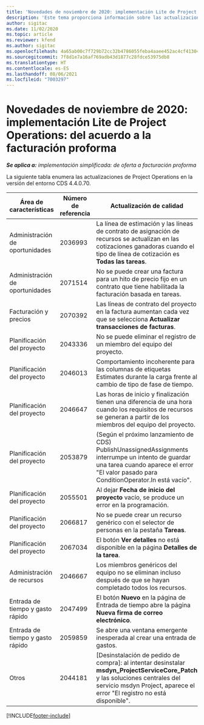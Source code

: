 ```yaml
---
title: 'Novedades de noviembre de 2020: implementación Lite de Project Operations: del acuerdo a la facturación proforma'
description: 'Este tema proporciona información sobre las actualizaciones de calidad disponibles en la versión de noviembre de 2020 de la implementación Lite de Project Operations: del acuerdo a la facturación proforma.'
author: sigitac
ms.date: 11/02/2020
ms.topic: article
ms.reviewer: kfend
ms.author: sigitac
ms.openlocfilehash: 4a65ab00c7f729b72cc32b4786055feba4aaee452ac4cf413047f81651c92290
ms.sourcegitcommit: 7f8d1e7a16af769adb43d1877c28fdce53975db8
ms.translationtype: HT
ms.contentlocale: es-ES
ms.lasthandoff: 08/06/2021
ms.locfileid: "7003297"
---
```

# <a name="whats-new-november-2020---project-operations-lite-deployment---deal-to-proforma-invoicing"></a>Novedades de noviembre de 2020: implementación Lite de Project Operations: del acuerdo a la facturación proforma

_**Se aplica a:** implementación simplificada: de oferta a facturación proforma_

La siguiente tabla enumera las actualizaciones de Project Operations en la versión del entorno CDS 4.4.0.70.

| Área de características                 | Número de referencia | Actualización de calidad                                                                                                                                                                    |
|------------------------------|------------------|-----------------------------------------------------------------------------------------------------------------------------------------------------------------------------------|
|   Administración de oportunidades       | 2036993          | La línea de estimación y las líneas de contrato de asignación de recursos se actualizan en las cotizaciones ganadoras cuando el tipo de línea de cotización es **Todas las tareas**.                                                 |
|   Administración de oportunidades       | 2071514          | No se puede crear una factura para un hito de precio fijo en un contrato que tiene habilitada la facturación basada en tareas.                                                                          |
| Facturación y precios          | 2070392          | Las líneas de contrato del proyecto en la factura aumentan cada vez que se selecciona **Actualizar transacciones de facturas**.                                                                       |
| Planificación del proyecto             | 2043336          | No se puede eliminar el registro de un miembro del equipo del proyecto.                                                                                                                                    |
| Planificación del proyecto             | 2046013          | Comportamiento incoherente para las columnas de etiquetas Estimates durante la carga frente al cambio de tipo de fase de tiempo.                                                                                   |
| Planificación del proyecto             | 2046647          | Las horas de inicio y finalización tienen una diferencia de una hora cuando los requisitos de recursos se generan a partir de los miembros del equipo del proyecto.                                                                      |
| Planificación del proyecto             | 2053879          | (Según el próximo lanzamiento de CDS) PublishUnassignedAssignments interrumpe un intento de guardar una tarea cuando aparece el error "El valor pasado para ConditionOperator.In está vacío". |
| Planificación del proyecto             | 2055501          | Al dejar **Fecha de inicio del proyecto** vacío, se produce un error en la programación.                                                                                                      |
| Planificación del proyecto             | 2066817          | No se puede crear un recurso genérico con el selector de personas en la pestaña **Tareas**.                                                                                               |
| Planificación del proyecto             | 2067034          | El botón **Ver detalles** no está disponible en la página **Detalles de la tarea**.                                                                                                         |
| Administración de recursos          | 2046667          | Los miembros genéricos del equipo no se eliminan incluso después de que se hayan completado todos los recursos.                                                                                                     |
| Entrada de tiempo y gasto rápido | 2047499          | El botón **Nuevo** en la página de Entrada de tiempo abre la página **Nueva firma de correo electrónico**.                                                                                               |
| Entrada de tiempo y gasto rápido | 2059859          | Se abre una ventana emergente inesperada al crear una entrada de gastos.                                                                                                                         |
| Otros                        | 2044181          | [Desinstalación de pedido de compra]: al intentar desinstalar **msdyn_ProjectServiceCore_Patch** y las soluciones centrales del servicio msdyn Project, aparece el error "El registro no está disponible".        |


[!INCLUDE[footer-include](../../includes/footer-banner.md)]